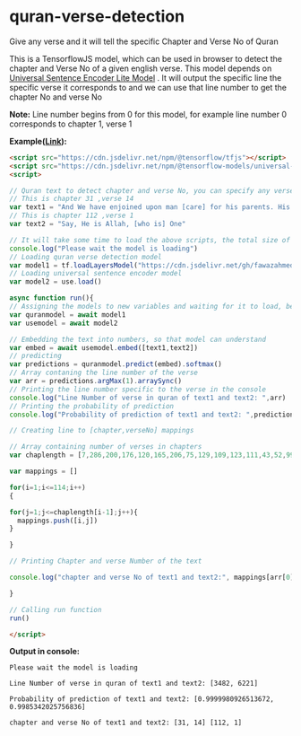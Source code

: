 # quran-verse-detection
Give any verse and it will tell the specific Chapter and Verse No of Quran

This is a TensorflowJS model, which can be used in browser to detect the chapter and Verse No of a given english verse. This model depends on  [Universal Sentence Encoder Lite Model](https://tfhub.dev/tensorflow/tfjs-model/universal-sentence-encoder-lite/1/default/1 "Sentence Encoder Lite Model") .
It will output the specific line the specific verse it corresponds to and we can use that line number to get the chapter No and verse No

**Note:** 
Line number begins from 0 for this model, for example line number 0 corresponds to chapter 1, verse 1

**Example([Link](https://codepen.io/fawazahmed0/pen/oNbZbRb?editors=1111 "link")):**
```html
<script src="https://cdn.jsdelivr.net/npm/@tensorflow/tfjs"></script>
<script src="https://cdn.jsdelivr.net/npm/@tensorflow-models/universal-sentence-encoder"></script>
<script>
```
```javascript
// Quran text to detect chapter and verse No, you can specify any verse text here to test this code
// This is chapter 31 ,verse 14
var text1 = "And We have enjoined upon man [care] for his parents. His mother carried him, [increasing her] in weakness upon weakness, and his weaning is in two years. Be grateful to Me and to your parents; to Me is the [final] destination."
// This is chapter 112 ,verse 1
var text2 = "Say, He is Allah, [who is] One"

// It will take some time to load the above scripts, the total size of this model(including the above script and model)is around 32mb
console.log("Please wait the model is loading")
// Loading quran verse detection model
var model1 = tf.loadLayersModel("https://cdn.jsdelivr.net/gh/fawazahmed0/quran-verse-detection@master/model/model.json")
// Loading universal sentence encoder model
var model2 = use.load()

async function run(){
// Assigning the models to new variables and waiting for it to load, before proceeding
var quranmodel = await model1
var usemodel = await model2

// Embedding the text into numbers, so that model can understand
var embed = await usemodel.embed([text1,text2])
// predicting
var predictions = quranmodel.predict(embed).softmax()
// Array contaning the line number of the verse
var arr = predictions.argMax(1).arraySync()
// Printing the line number specific to the verse in the console
console.log("Line Number of verse in quran of text1 and text2: ",arr)
// Printing the probability of prediction
console.log("Probability of prediction of text1 and text2: ",predictions.max(1).arraySync())

// Creating line to [chapter,verseNo] mappings

// Array containing number of verses in chapters
var chaplength = [7,286,200,176,120,165,206,75,129,109,123,111,43,52,99,128,111,110,98,135,112,78,118,64,77,227,93,88,69,60,34,30,73,54,45,83,182,88,75,85,54,53,89,59,37,35,38,29,18,45,60,49,62,55,78,96,29,22,24,13,14,11,11,18,12,12,30,52,52,44,28,28,20,56,40,31,50,40,46,42,29,19,36,25,22,17,19,26,30,20,15,21,11,8,8,19,5,8,8,11,11,8,3,9,5,4,7,3,6,3,5,4,5,6]

var mappings = []

for(i=1;i<=114;i++)
{

for(j=1;j<=chaplength[i-1];j++){
  mappings.push([i,j])
}

}

// Printing Chapter and verse Number of the text

console.log("chapter and verse No of text1 and text2:", mappings[arr[0]],mappings[arr[1]])

}

// Calling run function
run()
```
```html
</script>
```

**Output in console:**

    Please wait the model is loading
	
    Line Number of verse in quran of text1 and text2: [3482, 6221]
	
    Probability of prediction of text1 and text2: [0.9999980926513672, 0.9985342025756836]
	
    chapter and verse No of text1 and text2: [31, 14] [112, 1]



